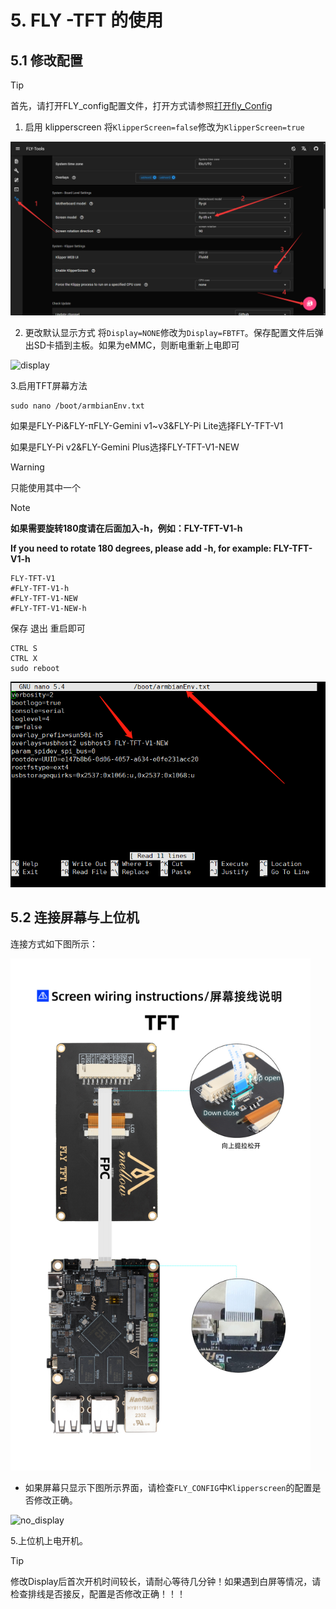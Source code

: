 # 5. FLY -TFT 的使用

## 5.1 修改配置

> [!TIP]
> 首先，请打开FLY_config配置文件，打开方式请参照[打开fly_Config](/board/fly_pi/FLY_π_description2?id=_11-打开-fly_config "点击即可跳转")

1. 启用 klipperscreen 将``KlipperScreen=false``修改为``KlipperScreen=true``

![kp](../../images/boards/fly_pi/kp.png)

2. 更改默认显示方式 将``Display=NONE``修改为``Display=FBTFT``。保存配置文件后弹出SD卡插到主板。如果为eMMC，则断电重新上电即可

![display](../../images/boards/fly_pi/display.png)

3.启用TFT屏幕方法

```
sudo nano /boot/armbianEnv.txt
```

如果是FLY-Pi&FLY-πFLY-Gemini v1~v3&FLY-Pi Lite选择FLY-TFT-V1

如果是FLY-Pi v2&FLY-Gemini Plus选择FLY-TFT-V1-NEW

> [!WARNING]
>
> 只能使用其中一个

> [!NOTE]
>
> **如果需要旋转180度请在后面加入-h，例如：FLY-TFT-V1-h**
>
> **If you need to rotate 180 degrees, please add -h, for example: FLY-TFT-V1-h**

```
FLY-TFT-V1
#FLY-TFT-V1-h
#FLY-TFT-V1-NEW
#FLY-TFT-V1-NEW-h
```

保存 退出 重启即可

```
CTRL S
CTRL X
sudo reboot
```

![tft](../../images/boards/fly_pi_v2/tft1.png)

## 5.2 连接屏幕与上位机

连接方式如下图所示：

<img src="../../images/boards/fly_pi_v2/tft.jpg" alt="tft" style="zoom:80%;" />

* 如果屏幕只显示下图所示界面，请检查``FLY_CONFIG``中``Klipperscreen``的配置是否修改正确。

![no_display](../../images/boards/fly_pi/no_display.png)

5.上位机上电开机。

> [!TIP]
> 修改Display后首次开机时间较长，请耐心等待几分钟！如果遇到白屏等情况，请检查排线是否接反，配置是否修改正确！！！
